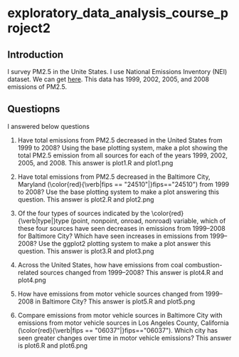 # exploratory_data_analysis_course_project2

## Introduction 

I survey PM2.5 in the Unite States. I use National Emissions Inventory (NEI) dataset. We can get [here](https://www3.epa.gov/ttn/chief/eiinformation.html). This data has 1999, 2002, 2005, and 2008 emissions of PM2.5. 

## Questiopns 

I answered below questions

1. Have total emissions from PM2.5 decreased in the United States from 1999 to 2008? Using the base plotting system, make a plot showing the total PM2.5 emission from all sources for each of the years 1999, 2002, 2005, and 2008. This answer is plot1.R and plot1.png

2. Have total emissions from PM2.5 decreased in the Baltimore City, Maryland (\color{red}{\verb|fips == "24510"|}fips=="24510") from 1999 to 2008? Use the base plotting system to make a plot answering this question. This answer is plot2.R and plot2.png

3. Of the four types of sources indicated by the \color{red}{\verb|type|}type (point, nonpoint, onroad, nonroad) variable, which of these four sources have seen decreases in emissions from 1999–2008 for Baltimore City? Which have seen increases in emissions from 1999–2008? Use the ggplot2 plotting system to make a plot answer this question. This answer is plot3.R and plot3.png

4. Across the United States, how have emissions from coal combustion-related sources changed from 1999–2008? This answer is plot4.R and plot4.png
 
5. How have emissions from motor vehicle sources changed from 1999–2008 in Baltimore City? This answer is plot5.R and plot5.png

6. Compare emissions from motor vehicle sources in Baltimore City with emissions from motor vehicle sources in Los Angeles County, California (\color{red}{\verb|fips == "06037"|}fips=="06037"). Which city has seen greater changes over time in motor vehicle emissions? This answer is plot6.R and plot6.png